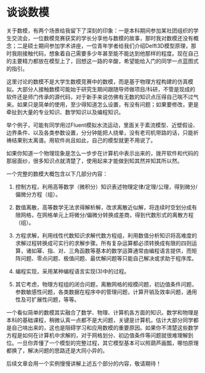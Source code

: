 # 谈谈数模

关于数模，有两个场景给我留下了深刻的印象：一是本科期间参加某社团组织的学生交流会，一位数模竞赛获奖的学长分享他与数模的故事，那时我对数模还没有概念；二是硕士期间参加学术讲座，一位青年学者给我们介绍Delft3D模型原理，那时我刚接触代码，想象着自己需要多少年甚至能不能达到他那样的程度。现在自己的主要精力都放在模型上了，回想这一路的辛酸，希望能给入门的同学一点蓝图式的指引。



这里讨论的数模不是大学生数模竞赛中的数模，而是基于物理方程构建的仿真模拟。大部分人接触数模可能始于研究生期间跟随导师做项目/科研，不管是现成的软件还是师门传承的源代码，对于新手来说仿佛有无数的知识点压得自己喘不过气来。如果只是简单的使用，至少得知道怎么设置，有没有问题；如果要修改，更是牵扯到大量的专业知识、数学知识以及编程知识。



举个例子，可能有同学用过Fluent模拟水流运动，里面关于紊流模型、近壁假设、边界条件、以及各类参数设置，分分钟能把人绕晕，没有老司机带路的话，只能祈祷结果别太离谱。用软件尚且如此，自己的模型就更不用说了。



如果你知道一个物理现象是怎么一步步在计算机中表示出来的，拨开软件和代码的那层面纱，很多知识点就清楚了，使用起来才能做到知其然并知其所以然。



一个完整的数模大概包含以下几部分内容：



1.  控制方程，利用高等数学（微积分）知识表述物理定律/定理/公理，得到微分/偏微分方程（组）。

2.  数值离散，高等数学无法求得解析解，改求离散近似解，将连续时空划分成有限网格，在网格单元上将微分/偏微分转换成差商，得到代数形式的离散方程（组）。

3.  方程求解，利用线性代数知识求解代数方程组，利用数值分析知识将高难度的求解过程转换成可实行的求解步骤。所有复杂运算都必须转换成有限的四则运算，诸如幂、指、对、三角函数等基本的数学运算通常由编程语言提供，而矩阵问题、零点问题、极值问题、最优解问题等只能自己解决或求助于程序库。

4.  编程实现，采用某种编程语言实现(3)中的过程。

5.  其它考虑，物理方程组的闭合问题，离散网格的规模问题，初边值条件问题，参数敏感性问题，各类数据在程序中的管理问题，计算开销及效率问题，通用性及可扩展性问题，等等。



一个看似简单的数模其实融合了数学、物理、计算机各方面的知识。数学和物理是本科的基础课程，稍微认真一点都不是大问题，关键是计算机，估计大部分同学都是自己啃出来的，这也是阻碍学习和应用数模的重要原因。如果你不清楚这些数学方程是如何在计算机中求解的，对于网格划分、初边值条件等问题就很难理解到位。一旦你弄懂了一个模型的完整过程，其它模型基本可以照葫芦画瓢，哪怕原理都换了，解决问题的思路还是大同小异的。



后续文章会用一个实例慢慢讲解上述五个部分的内容，敬请期待！